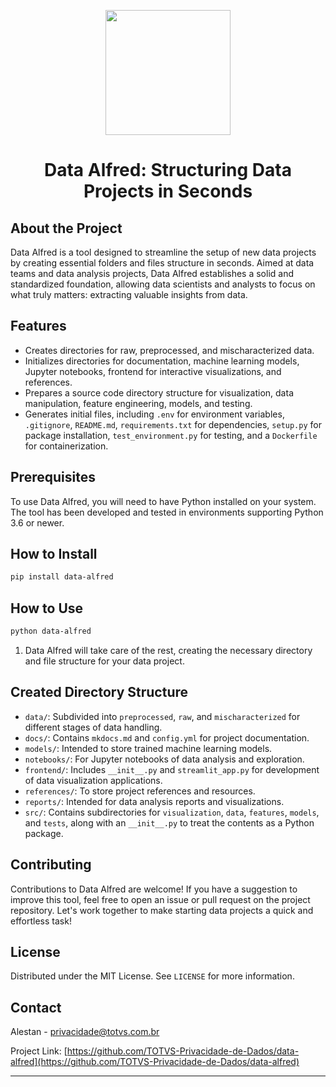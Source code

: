 

<p align="center">
  <a href="https://github.com/alestanalves/guia-ackercode">
    <img src="https://github.com/TOTVS-Privacidade-de-Dados/data-alfred/assets/48387196/4efcedd5-1bfe-4db0-8fd9-259d902c151a" width="200" height="200">
  </a>
  <h1 align="center">Data Alfred: Structuring Data Projects in Seconds</h1>
</p>

## About the Project

Data Alfred is a tool designed to streamline the setup of new data projects by creating essential folders and files structure in seconds. Aimed at data teams and data analysis projects, Data Alfred establishes a solid and standardized foundation, allowing data scientists and analysts to focus on what truly matters: extracting valuable insights from data.

## Features

- Creates directories for raw, preprocessed, and mischaracterized data.
- Initializes directories for documentation, machine learning models, Jupyter notebooks, frontend for interactive visualizations, and references.
- Prepares a source code directory structure for visualization, data manipulation, feature engineering, models, and testing.
- Generates initial files, including `.env` for environment variables, `.gitignore`, `README.md`, `requirements.txt` for dependencies, `setup.py` for package installation, `test_environment.py` for testing, and a `Dockerfile` for containerization.

## Prerequisites

To use Data Alfred, you will need to have Python installed on your system. The tool has been developed and tested in environments supporting Python 3.6 or newer.

## How to Install

```bash
pip install data-alfred
```

## How to Use

```bash
python data-alfred
```

1. Data Alfred will take care of the rest, creating the necessary directory and file structure for your data project.

## Created Directory Structure

- `data/`: Subdivided into `preprocessed`, `raw`, and `mischaracterized` for different stages of data handling.
- `docs/`: Contains `mkdocs.md` and `config.yml` for project documentation.
- `models/`: Intended to store trained machine learning models.
- `notebooks/`: For Jupyter notebooks of data analysis and exploration.
- `frontend/`: Includes `__init__.py` and `streamlit_app.py` for development of data visualization applications.
- `references/`: To store project references and resources.
- `reports/`: Intended for data analysis reports and visualizations.
- `src/`: Contains subdirectories for `visualization`, `data`, `features`, `models`, and `tests`, along with an `__init__.py` to treat the contents as a Python package.

## Contributing

Contributions to Data Alfred are welcome! If you have a suggestion to improve this tool, feel free to open an issue or pull request on the project repository. Let's work together to make starting data projects a quick and effortless task!

## License

Distributed under the MIT License. See `LICENSE` for more information.

## Contact

Alestan - privacidade@totvs.com.br

Project Link: [https://github.com/TOTVS-Privacidade-de-Dados/data-alfred](https://github.com/TOTVS-Privacidade-de-Dados/data-alfred)

---
